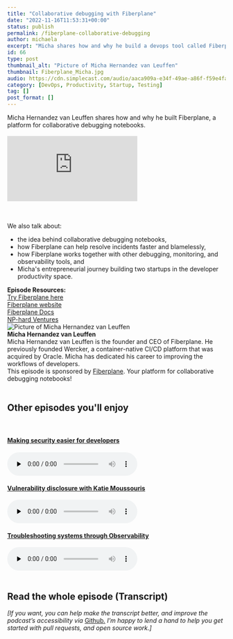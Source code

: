```yaml
---
title: "Collaborative debugging with Fiberplane"
date: "2022-11-16T11:53:31+00:00"
status: publish
permalink: /fiberplane-collaborative-debugging
author: michaela
excerpt: "Micha shares how and why he build a devops tool called Fiberplane."
id: 66
type: post
thumbnail_alt: "Picture of Micha Hernandez van Leuffen"
thumbnail: Fiberplane_Micha.jpg
audio: https://cdn.simplecast.com/audio/aaca909a-e34f-49ae-a86f-f59e4fa807f0/episodes/3cdb61d4-08a8-420a-889d-95e470195348/audio/c55a2717-ee88-4f42-80af-38273b0a96ef/default_tc.mp3
category: [DevOps, Productivity, Startup, Testing]
tag: []
post_format: []
---
```


<div class="episode-about">
Micha Hernandez van Leuffen shares how and why he built Fiberplane, a platform for collaborative debugging notebooks.<br/> <br/>

<div class="video-container">
<iframe class="video" src="https://www.youtube-nocookie.com/embed/WOKAOW24I-Q" title="YouTube video player" frameborder="0" allow="accelerometer; autoplay; clipboard-write; encrypted-media; gyroscope; picture-in-picture" allowfullscreen></iframe>
</div>

<br/> <br/>We also talk about:

<ul>
<li>the idea behind collaborative debugging notebooks,</li>
<li>how Fiberplane can help resolve incidents faster and blamelessly,</li>
<li>how Fiberplane works together with other debugging, monitoring, and observability tools, and</li>
<li>Micha's entrepreneurial journey building two startups in the developer productivity space.</li>
</ul>
</div>
<div class=" episode-links">
<b>Episode Resources:</b><br/>
<a href="https://studio.fiberplane.com/">Try Fiberplane here</a><br/>
<a href="https://fiberplane.com/">Fiberplane website</a><br/>
<a href="http://docs.fiberplane.com/">Fiberplane Docs</a><br/>
<a href="https://nphard.vc/">NP-hard Ventures</a><br/>
</div>

<div class="row pt-2 align-items-center">
<div class="col-4 guest-picture">
<img src="Fiberplane_Micha.jpg" alt="Picture of Micha Hernandez van Leuffen"/>
</div>
<div class="col-8 guest-about">
<b>Micha Hernandez van Leuffen</b><br/>
Micha Hernandez van Leuffen is the founder and CEO of Fiberplane. He previously founded Wercker, a container-native CI/CD platform that was acquired by Oracle. Micha has dedicated his career to improving the workflows of developers.
</div>
</div>
<div class="sponsorship">
This episode is sponsored by <a href="https://fiberplane.com/">Fiberplane</a>. Your platform for collaborative debugging notebooks!
</div> 
<br/>
<div>
  <h2>Other episodes you'll enjoy</h2>
  <br/>
    <div class="row-md-6">
      <div class="row g-0 border rounded overflow-hidden flex-md-row mb-4 shadow-sm h-md-250 position-relative">
          <div class="col p-4 d-flex flex-column position-static">
            <a href="https://www.software-engineering-unlocked.com/easier-security/"><h4 class="mb-0">Making security easier for developers</h3></a>
  <audio controls preload="none">
               <source src="https://cdn.simplecast.com/audio/aaca909a-e34f-49ae-a86f-f59e4fa807f0/episodes/0e929d5a-97e6-44b7-98a6-9488a74e4769/audio/7ab6e57c-6830-4aa0-9e49-5c6510fe17da/default_tc.mp3" />
              </audio>
          </div>
        </div>
      </div>
    <div class="row-md-6">
      <div class="row g-0 border rounded overflow-hidden flex-md-row mb-4 shadow-sm h-md-250 position-relative">
          <div class="col p-4 d-flex flex-column position-static">
                       <a href="https://www.software-engineering-unlocked.com/vulnerability-disclosure-katie-moussouris/"> <h4 class="mb-0">Vulnerability disclosure with Katie Moussouris</h3></a>
  <audio controls preload="none">
                <source src="https://cdn.simplecast.com/audio/aaca909a-e34f-49ae-a86f-f59e4fa807f0/episodes/a407c606-b977-44d4-9941-10b59e579fd3/audio/898fd8db-8e4a-4055-bf95-9c764d63e264/default_tc.mp3" />
              </audio>
          </div>
        </div>
      </div>
          <div class="row-md-6">
      <div class="row g-0 border rounded overflow-hidden flex-md-row mb-4 shadow-sm h-md-250 position-relative">
          <div class="col p-4 d-flex flex-column position-static">
                       <a href="https://www.software-engineering-unlocked.com/episode-7-charity-majors/"> <h4 class="mb-0">Troubleshooting systems through Observability</h3></a>
  <audio controls preload="none">
                <source src="https://cdn.simplecast.com/audio/aaca90/aaca909a-e34f-49ae-a86f-f59e4fa807f0/1d63a2c8-dfd9-464d-893b-8baf182cbe3b/charity-majors-episode-7-ready_tc.mp3" />
              </audio>
          </div>
        </div>
      </div>
</div>
<br/>

## Read the whole episode (Transcript)

_\[If you want, you can help make the transcript better, and improve the podcast’s accessibility via_ [Github](https://github.com/mgreiler/se-unlocked/tree/master/Transcripts)_[.](https://github.com/mgreiler/se-unlocked/tree/master/Transcripts) I’m happy to lend a hand to help you get started with pull requests, and open source work.\]_
